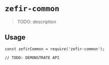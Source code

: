 # `zefir-common`

> TODO: description

## Usage

```
const zefirCommon = require('zefir-common');

// TODO: DEMONSTRATE API
```
